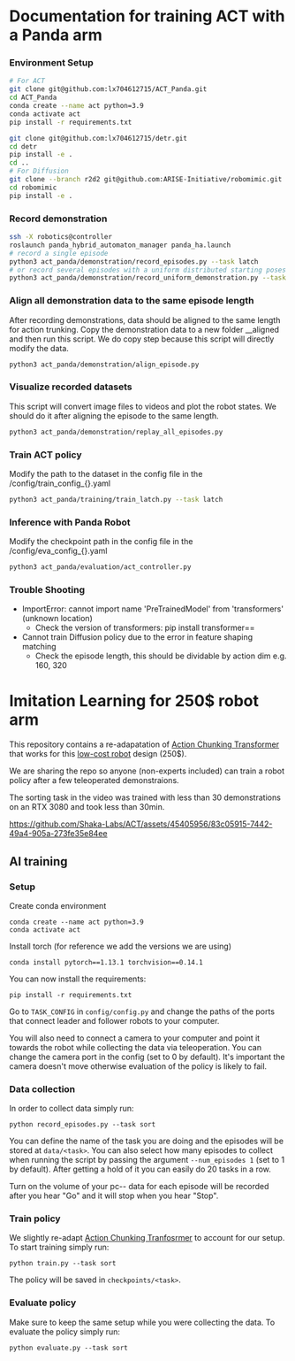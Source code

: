 # Documentation for training ACT with a Panda arm

### Environment Setup
```bash
# For ACT
git clone git@github.com:lx704612715/ACT_Panda.git
cd ACT_Panda
conda create --name act python=3.9
conda activate act
pip install -r requirements.txt

git clone git@github.com:lx704612715/detr.git
cd detr
pip install -e .
cd ..
# For Diffusion
git clone --branch r2d2 git@github.com:ARISE-Initiative/robomimic.git
cd robomimic
pip install -e .
```

### Record demonstration
```bash
ssh -X robotics@controller
roslaunch panda_hybrid_automaton_manager panda_ha.launch
# record a single episode
python3 act_panda/demonstration/record_episodes.py --task latch
# or record several episodes with a uniform distributed starting poses
python3 act_panda/demonstration/record_uniform_demonstration.py --task latch
```

### Align all demonstration data to the same episode length
After recording demonstrations, data should be aligned to the same length for action trunking. 
Copy the demonstration data to a new folder __aligned and then run this script. We do copy step because this script 
will directly modify the data. 
```bash
python3 act_panda/demonstration/align_episode.py 
```

### Visualize recorded datasets
This script will convert image files to videos and plot the robot states. We should do it after aligning the
episode to the same length. 
```bash
python3 act_panda/demonstration/replay_all_episodes.py 
```

### Train ACT policy
Modify the path to the dataset in the config file in the /config/train_config_{}.yaml
```bash
python3 act_panda/training/train_latch.py --task latch
```

### Inference with Panda Robot
Modify the checkpoint path in the config file in the /config/eva_config_{}.yaml
```bash
python3 act_panda/evaluation/act_controller.py
```

### Trouble Shooting
* ImportError: cannot import name 'PreTrainedModel' from 'transformers' (unknown location)
  * Check the version of transformers: pip install transformer==
* Cannot train Diffusion policy due to the error in feature shaping matching
  * Check the episode length, this should be dividable by action dim e.g. 160, 320
 

# Imitation Learning for 250$ robot arm
This repository contains a re-adapatation of [Action Chunking Transformer](https://github.com/tonyzhaozh/act/tree/main) that works for this [low-cost robot](https://github.com/AlexanderKoch-Koch/low_cost_robot) design (250$). 

We are sharing the repo so anyone (non-experts included) can train a robot policy after a few teleoperated demonstraions.

The sorting task in the video was trained with less than 30 demonstrations on an RTX 3080 and took less than 30min.

https://github.com/Shaka-Labs/ACT/assets/45405956/83c05915-7442-49a4-905a-273fe35e84ee

## AI training
### Setup
Create conda environment
~~~
conda create --name act python=3.9
conda activate act
~~~

Install torch (for reference we add the versions we are using)
~~~
conda install pytorch==1.13.1 torchvision==0.14.1
~~~

You can now install the requirements:
~~~
pip install -r requirements.txt
~~~

Go to `TASK_CONFIG` in `config/config.py` and change the paths of the ports that connect leader and follower robots to your computer. 

You will also need to connect a camera to your computer and point it towards the robot while collecting the data via teleoperation. You can change the camera port in the config (set to 0 by default). It's important the camera doesn't move otherwise evaluation of the policy is likely to fail. 

### Data collection
In order to collect data simply run:
~~~
python record_episodes.py --task sort
~~~
You can define the name of the task you are doing and the episodes will be stored at `data/<task>`. You can also select how many episodes to collect when running the script by passing the argument `--num_episodes 1` (set to 1 by default). After getting a hold of it you can easily do 20 tasks in a row.

Turn on the volume of your pc-- data for each episode will be recorded after you hear "Go" and it will stop when you hear "Stop".

### Train policy
We slightly re-adapt [Action Chunking Tranfosrmer](https://github.com/tonyzhaozh/act/tree/main) to account for our setup. To start training simply run:
~~~
python train.py --task sort
~~~
The policy will be saved in `checkpoints/<task>`.

### Evaluate policy
Make sure to keep the same setup while you were collecting the data. To evaluate the policy simply run:
~~~
python evaluate.py --task sort
~~~
